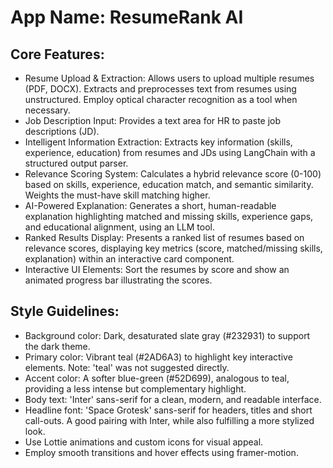 # **App Name**: ResumeRank AI

## Core Features:

- Resume Upload & Extraction: Allows users to upload multiple resumes (PDF, DOCX). Extracts and preprocesses text from resumes using unstructured. Employ optical character recognition as a tool when necessary.
- Job Description Input: Provides a text area for HR to paste job descriptions (JD).
- Intelligent Information Extraction: Extracts key information (skills, experience, education) from resumes and JDs using LangChain with a structured output parser.
- Relevance Scoring System: Calculates a hybrid relevance score (0-100) based on skills, experience, education match, and semantic similarity. Weights the must-have skill matching higher.
- AI-Powered Explanation: Generates a short, human-readable explanation highlighting matched and missing skills, experience gaps, and educational alignment, using an LLM tool.
- Ranked Results Display: Presents a ranked list of resumes based on relevance scores, displaying key metrics (score, matched/missing skills, explanation) within an interactive card component.
- Interactive UI Elements: Sort the resumes by score and show an animated progress bar illustrating the scores.

## Style Guidelines:

- Background color: Dark, desaturated slate gray (#232931) to support the dark theme.
- Primary color: Vibrant teal (#2AD6A3) to highlight key interactive elements. Note: 'teal' was not suggested directly.
- Accent color: A softer blue-green (#52D699), analogous to teal, providing a less intense but complementary highlight.
- Body text: 'Inter' sans-serif for a clean, modern, and readable interface.
- Headline font: 'Space Grotesk' sans-serif for headers, titles and short call-outs. A good pairing with Inter, while also fulfilling a more stylized look.
- Use Lottie animations and custom icons for visual appeal.
- Employ smooth transitions and hover effects using framer-motion.